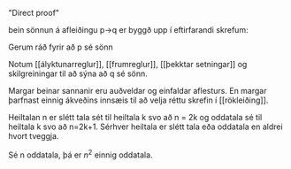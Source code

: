 "Direct proof" 

bein sönnun á afleiðingu p$\rightarrow$q er byggð upp í eftirfarandi skrefum:

Gerum ráð fyrir að p sé sönn

Notum [[ályktunarreglur]], [[frumreglur]], [[þekktar setningar]] og skilgreiningar til að sýna að q sé sönn.

Margar beinar sannanir eru auðveldar og einfaldar aflesturs. En margar þarfnast einnig ákveðins innsæis til að velja réttu skrefin í [[rökleiðing]].

Heiltalan n er slétt tala sét til heiltala k svo að n = 2k og oddatala sé til heiltala k svo að n=2k+1. Sérhver heiltala er slétt tala eða oddatala en aldrei hvort tveggja.

Sé n oddatala, þá er $n^2$ einnig oddatala.